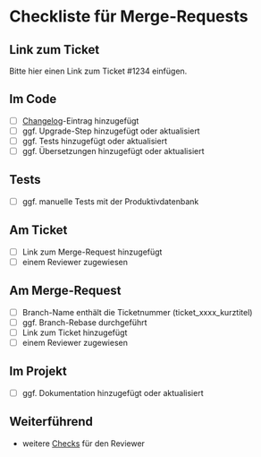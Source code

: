 # Checkliste für Merge-Requests

## Link zum Ticket

Bitte hier einen Link zum Ticket #1234 einfügen.

## Im Code

- [ ] [Changelog](https://git.starzel.de/bfs/dokpool/-/blob/develop/Plone/docs/conventions.md)-Eintrag hinzugefügt
- [ ] ggf. Upgrade-Step hinzugefügt oder aktualisiert
- [ ] ggf. Tests hinzugefügt oder aktualisiert
- [ ] ggf. Übersetzungen hinzugefügt oder aktualisiert

## Tests

- [ ] ggf. manuelle Tests mit der Produktivdatenbank

## Am Ticket

- [ ] Link zum Merge-Request hinzugefügt
- [ ] einem Reviewer zugewiesen

## Am Merge-Request

- [ ] Branch-Name enthält die Ticketnummer (ticket_xxxx_kurztitel)
- [ ] ggf. Branch-Rebase durchgeführt
- [ ] Link zum Ticket hinzugefügt
- [ ] einem Reviewer zugewiesen

## Im Projekt

- [ ] ggf. Dokumentation hinzugefügt oder aktualisiert

## Weiterführend

- weitere [Checks](https://git.starzel.de/bfs/dokpool/-/blob/develop/Plone/docs/checks.md) für den Reviewer
